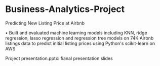 # Business-Analytics-Project
Predicting New Listing Price at Airbnb

• Built and evaluated machine learning models including KNN, ridge regression, lasso regression and regression tree models on 74K Airbnb listings data to predict initial listing prices using Python's scikit-learn on AWS 

Project presentation.pptx: fianal presentation slides
